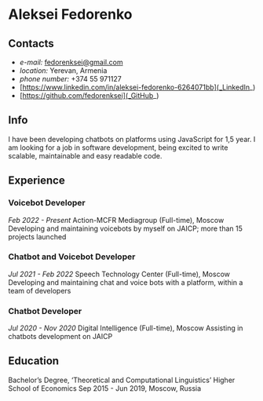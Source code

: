 # Aleksei Fedorenko

## Contacts
  * _e-mail:_ fedorenksei@gmail.com
  * _location:_ Yerevan, Armenia
  * _phone number:_ +374 55 971127
  * [https://www.linkedin.com/in/aleksei-fedorenko-6264071bb](_LinkedIn_)
  * [https://github.com/fedorenksei](_GitHub_)

## Info
I have been developing chatbots on platforms using JavaScript for 1,5 year.
I am looking for a job in software development, being excited to write scalable, maintainable and easy readable code.

## Experience

### Voicebot Developer
_Feb 2022 - Present_
Action-MCFR Mediagroup (Full-time), Moscow
Developing and maintaining voicebots by myself on JAICP; more than 15 projects launched

### Chatbot and Voicebot Developer
_Jul 2021 - Feb 2022_
Speech Technology Center (Full-time), Moscow
Developing and maintaining chat and voice bots with a platform, within a team of developers

### Chatbot Developer
_Jul 2020 - Nov 2020_
Digital Intelligence (Full-time), Moscow
Assisting in chatbots development on JAICP

## Education

Bachelor’s Degree, ‘Theoretical and Computational Linguistics’
Higher School of Economics
Sep 2015 - Jun 2019, Moscow, Russia
